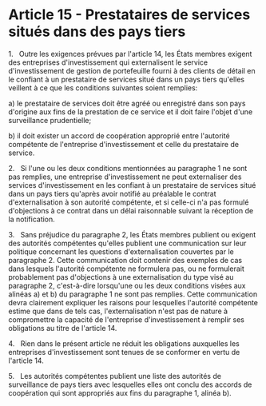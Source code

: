 # Article 15 - Prestataires de services situés dans des pays tiers


1.   Outre les exigences prévues par l'article 14, les États membres exigent des entreprises d'investissement qui externalisent le service d'investissement de gestion de portefeuille fourni à des clients de détail en le confiant à un prestataire de services situé dans un pays tiers qu'elles veillent à ce que les conditions suivantes soient remplies:

a) le prestataire de services doit être agréé ou enregistré dans son pays d'origine aux fins de la prestation de ce service et il doit faire l'objet d'une surveillance prudentielle;

b) il doit exister un accord de coopération approprié entre l'autorité compétente de l'entreprise d'investissement et celle du prestataire de service.

2.   Si l'une ou les deux conditions mentionnées au paragraphe 1 ne sont pas remplies, une entreprise d'investissement ne peut externaliser des services d'investissement en les confiant à un prestataire de services situé dans un pays tiers qu'après avoir notifié au préalable le contrat d'externalisation à son autorité compétente, et si celle-ci n'a pas formulé d'objections à ce contrat dans un délai raisonnable suivant la réception de la notification.

3.   Sans préjudice du paragraphe 2, les États membres publient ou exigent des autorités compétentes qu'elles publient une communication sur leur politique concernant les questions d'externalisation couvertes par le paragraphe 2. Cette communication doit contenir des exemples de cas dans lesquels l'autorité compétente ne formulera pas, ou ne formulerait probablement pas d'objections à une externalisation du type visé au paragraphe 2, c'est-à-dire lorsqu'une ou les deux conditions visées aux alinéas a) et b) du paragraphe 1 ne sont pas remplies. Cette communication devra clairement expliquer les raisons pour lesquelles l'autorité compétente estime que dans de tels cas, l'externalisation n'est pas de nature à compromettre la capacité de l'entreprise d'investissement à remplir ses obligations au titre de l'article 14.

4.   Rien dans le présent article ne réduit les obligations auxquelles les entreprises d'investissement sont tenues de se conformer en vertu de l'article 14.

5.   Les autorités compétentes publient une liste des autorités de surveillance de pays tiers avec lesquelles elles ont conclu des accords de coopération qui sont appropriés aux fins du paragraphe 1, alinéa b).
